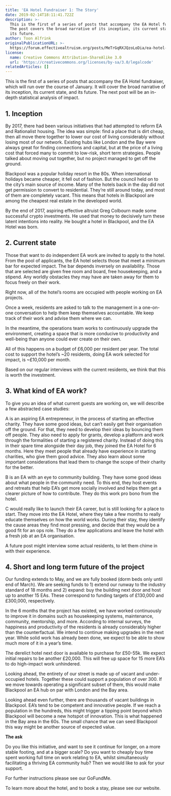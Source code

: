 ```yaml
---
title: 'EA Hotel Fundraiser 1: The Story'
date: 2019-02-14T18:11:41.722Z
description: >-
  This is the first of a series of posts that accompany the EA Hotel fundraiser.
  The post covers the broad narrative of its inception, its current state, and
  its future.
author: Toon Alfrink
originalPublicationURL: >-
  https://forum.effectivealtruism.org/posts/MeTrGqRXJQzoLoDia/ea-hotel-fundraiser-1-the-story
license:
  name: Creative Commons Attribution-ShareAlike 3.0
  url: 'https://creativecommons.org/licenses/by-sa/3.0/legalcode'
relatedArticles: []
---
```

This is the first of a series of posts that accompany the EA Hotel fundraiser, which will run over the course of January. It will cover the broad narrative of its inception, its current state, and its future. The next post will be an in-depth statistical analysis of impact.

## 1. Inception

By 2017, there had been various initiatives that had attempted to reform EA and Rationalist housing. The idea was simple: find a place that is dirt cheap, then all move there together to lower our cost of living considerably without losing most of our network. Existing hubs like London and the Bay were always great for finding connections and capital, but at the price of a living cost that forced many to commit to low-risk, short term strategies. People talked about moving out together, but no project managed to get off the ground.

Blackpool was a popular holiday resort in the 80s. When international holidays became cheaper, it fell out of fashion. But the council held on to the city’s main source of income. Many of the hotels back in the day did not get permission to convert to residential. They’re still around today, and most of them are completely vacant. This means that hotels in Blackpool are among the cheapest real estate in the developed world.

By the end of 2017, aspiring effective altruist Greg Colbourn made some successful crypto investments. He used that money to decisively turn these latent intentions into reality. He bought a hotel in Blackpool, and the EA Hotel was born.

## 2. Current state

Those that want to do independent EA work are invited to apply to the hotel. From the pool of applicants, the EA hotel selects those that meet a minimum bar for expected impact. The bar depends inversely on availability. Those that are selected are given free room and board, free housekeeping, and a stipend. Any worldly obstacles they may have are taken away for them to focus freely on their work.

Right now, all of the hotel’s rooms are occupied with people working on EA projects.

Once a week, residents are asked to talk to the management in a one-on-one conversation to help them keep themselves accountable. We keep track of their work and advise them where we can.

In the meantime, the operations team works to continuously upgrade the environment, creating a space that is more conducive to productivity and well-being than anyone could ever create on their own.

All of this happens on a budget of £6,000 per resident per year. The total cost to support the hotel’s \~20 residents, doing EA work selected for impact, is \~£10,000 per month.

Based on our regular interviews with the current residents, we think that this is worth the investment.

## 3. What kind of EA work?

To give you an idea of what current guests are working on, we will describe a few abstracted case studies:

A is an aspiring EA entrepreneur, in the process of starting an effective charity. They have some good ideas, but can’t easily get their organisation off the ground. For that, they need to develop their ideas by bouncing them off people. They also need to apply for grants, develop a platform and work through the formalities of starting a registered charity. Instead of doing this in their spare time alongside their day job, they joined the EA Hotel for 6 months. Here they meet people that already have experience in starting charities, who give them good advice. They also learn about some important considerations that lead them to change the scope of their charity for the better.

B is an EA with an eye to community building. They have some good ideas about what people in the community need. To this end, they host events and retreats that help EA’s get more socially involved and helps them get a clearer picture of how to contribute. They do this work pro bono from the hotel.

C would really like to launch their EA career, but is still looking for a place to start. They move into the EA Hotel, where they take a few months to really educate themselves on how the world works. During their stay, they identify the cause areas they find most pressing, and decide that they would be a good fit for an ops role. They do a few applications and leave the hotel with a fresh job at an EA organisation.

A future post might interview some actual residents, to let them chime in with their experience.

## 4. Short and long term future of the project

Our funding extends to May, and we are fully booked (dorm beds only until end of March). We are seeking funds to 1) extend our runway to the industry standard of 18 months and 2) expand: buy the building next door and host up to another 15 EAs. These correspond to funding targets of £130,000 and £300,000, respectively.

In the 6 months that the project has existed, we have worked continuously to improve it in domains such as housekeeping systems, maintenance, community, mentorship, and more. According to internal surveys, the happiness and productivity of the residents is already considerably higher than the counterfactual. We intend to continue making upgrades in the next year. While solid work has already been done, we expect to be able to show much more of it in a year’s time.

The derelict hotel next door is available to purchase for £50-55k. We expect initial repairs to be another £20,000. This will free up space for 15 more EA’s to do high-impact work unhindered.

Looking ahead, the entirety of our street is made up of vacant and under-occupied hotels. Together these could support a population of over 300. If we move towards operating a significant subset of them, this would make Blackpool an EA hub on par with London and the Bay area.

Looking ahead even further, there are thousands of vacant buildings in Blackpool. EA’s tend to be competent and innovative people. If we reach a population in the hundreds, this might trigger a tipping point beyond which Blackpool will become a new hotspot of innovation. This is what happened in the Bay area in the 60s. The small chance that we can seed Blackpool this way might be another source of expected value.

**The ask**

Do you like this initiative, and want to see it continue for longer, on a more stable footing, and at a bigger scale? Do you want to cheaply buy time spent working full time on work relating to EA, whilst simultaneously facilitating a thriving EA community hub? Then we would like to ask for your support.

For further instructions please see our GoFundMe.

To learn more about the hotel, and to book a stay, please see our website.
